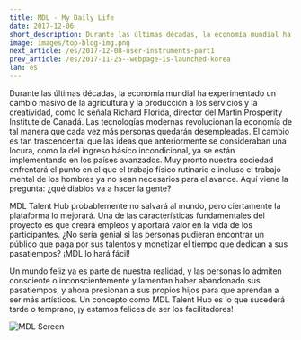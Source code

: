 ```yaml
---
title: MDL - My Daily Life
date: 2017-12-06
short_description: Durante las últimas décadas, la economía mundial ha experimentado un cambio masivo de la agricultura y la producción a los servicios 
image: images/top-blog-img.png
next_article: /es/2017-12-08-user-instruments-part1
prev_article: /es/2017-11-25--webpage-is-launched-korea
lan: es
---
```


Durante las últimas décadas, la economía mundial ha experimentado un cambio masivo de la agricultura y la producción a los servicios y la creatividad, como lo señala Richard Florida, director del Martin Prosperity Institute de Canadá. Las tecnologías modernas revolucionan la economía de tal manera que cada vez más personas quedarán desempleadas. El cambio es tan trascendental que las ideas que anteriormente se consideraban una locura, como la del ingreso básico incondicional, ya se están implementando en los países avanzados. Muy pronto nuestra sociedad enfrentará el punto en el que el trabajo físico rutinario e incluso el trabajo mental de los hombres ya no sean necesarios para el avance. Aquí viene la pregunta: ¿qué diablos va a hacer la gente?

MDL Talent Hub probablemente no salvará al mundo, pero ciertamente la plataforma lo mejorará. Una de las características fundamentales del proyecto es que creará empleos y aportará valor en la vida de los participantes. ¿No sería genial si las personas pudieran encontrar un público que paga por sus talentos y monetizar el tiempo que dedican a sus pasatiempos? ¡MDL lo hará fácil!

Un mundo feliz ya es parte de nuestra realidad, y las personas lo admiten consciente o inconscientemente y lamentan haber abandonado sus pasatiempos, y ahora presionan a sus propios hijos para que aprendan a ser más artísticos. Un concepto como MDL Talent Hub es lo que sucederá tarde o temprano, ¡y estamos felices de ser los facilitadores!

![MDL Screen](https://gateway.ipfs.io/ipfs/QmPhFwfWod9qpuriJL8LKfiKL8wc8FJU1VTT1QBacFfrFf/MDL%20Screen2.jpg)
